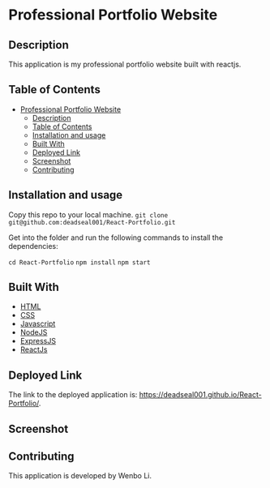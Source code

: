 # Professional Portfolio Website 




## Description
This application is my professional portfolio website built with reactjs.

## Table of Contents
- [Professional Portfolio Website](#professional-portfolio-website)
  - [Description](#description)
  - [Table of Contents](#table-of-contents)
  - [Installation and usage](#installation-and-usage)
  - [Built With](#built-with)
  - [Deployed Link](#deployed-link)
  - [Screenshot](#screenshot)
  - [Contributing](#contributing)


## Installation and usage
 Copy this repo to your local machine. 
`git clone git@github.com:deadseal001/React-Portfolio.git`

Get into the folder and run the following commands to install the dependencies: 

`cd React-Portfolio`
`npm install`
`npm start`

## Built With

* [HTML](https://developer.mozilla.org/en-US/docs/Web/HTML)
* [CSS](https://developer.mozilla.org/en-US/docs/Web/CSS)
* [Javascript](https://developer.mozilla.org/en-US/docs/Web/Javascript)
* [NodeJS](https://nodejs.org/en/)
* [ExpressJS](https://expressjs.com/)
* [ReactJs](https://reactjs.org/)
  


## Deployed Link
The link to the deployed application is: https://deadseal001.github.io/React-Portfolio/.

## Screenshot



## Contributing
This application is developed by Wenbo Li.



